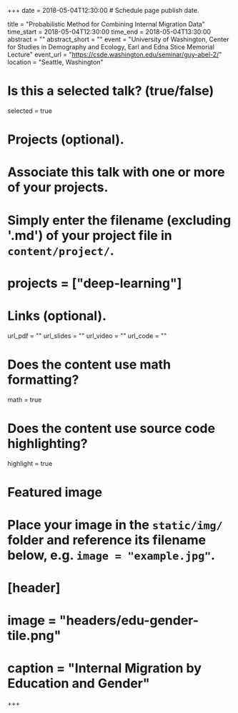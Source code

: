 +++
date = 2018-05-04T12:30:00  # Schedule page publish date.

title = "Probabilistic Method for Combining Internal Migration Data"
time_start = 2018-05-04T12:30:00
time_end = 2018-05-04T13:30:00
abstract = ""
abstract_short = ""
event = "University of Washington, Center for Studies in Demography and Ecology, Earl and Edna Stice Memorial Lecture"
event_url = "https://csde.washington.edu/seminar/guy-abel-2/"
location = "Seattle, Washington"

# Is this a selected talk? (true/false)
selected = true

# Projects (optional).
#   Associate this talk with one or more of your projects.
#   Simply enter the filename (excluding '.md') of your project file in `content/project/`.
# projects = ["deep-learning"]

# Links (optional).
url_pdf = ""
url_slides = ""
url_video = ""
url_code = ""

# Does the content use math formatting?
math = true

# Does the content use source code highlighting?
highlight = true

# Featured image
# Place your image in the `static/img/` folder and reference its filename below, e.g. `image = "example.jpg"`.
# [header]
# image = "headers/edu-gender-tile.png"
# caption = "Internal Migration by Education and Gender"


+++



